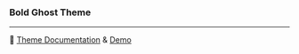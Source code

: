### Bold Ghost Theme

* * *

📄 [Theme Documentation](https://aspirethemes.com/docs/bold-ghost/) & [Demo](http://bold.aspirethemes.com/)